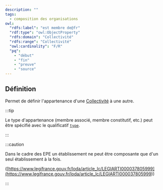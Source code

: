 ```yaml
---
description: ""
tags:
  - composition des organisations
owl:
  "rdfs:label": "est membre de@fr"
  "rdf:type": "owl:ObjectProperty"
  "rdfs:domain": "Collectivité"
  "rdfs:range": "Collectivité"
  "owl:cardinality": "F/R"
  "pq":
    - "début"
    - "fin"
    - "preuve"
    - "source"
---
```


<OntologyTable frontMatter={frontMatter}/>

## Définition

Permet de définir l'appartenance d'une [Collectivité](../Classes/Collectivité/collectivité.md) à une autre.

:::tip

Le type d'appartenance (membre associé, membre constitutif, etc.) peut être spécifié avec le qualificatif [`type`](type.md).

:::

:::caution

Dans le cadre des EPE un établissement ne peut être composante que d'un seul établissement à la fois.

([https://www.legifrance.gouv.fr/loda/article_lc/LEGIARTI000037805999](<https://www.legifrance.gouv.fr/loda/article_lc/LEGIARTI000037805999>))

:::
